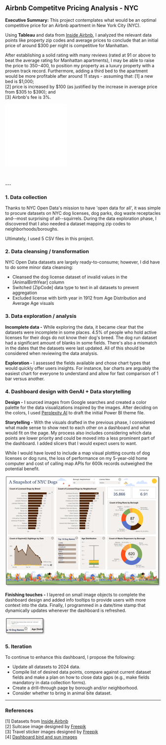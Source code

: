 ## Airbnb Competitve Pricing Analysis - NYC

**Executive Summary:** This project contemplates what would be an optimal competitive price for an Airbnb apartment in New York City (NYC).

Using **Tableau** and data from [Inside Airbnb](https://insideairbnb.com/new-york-city/), I analyzed the relevant data points like property zip codes and average prices to conclude that an initial price of around $300 per night is competitive for Manhattan.   

After establishing a solid rating with many reviews (rated at 91 or above to beat the average rating for Manhattan apartments), I may be able to raise the price to $350-$400, to position my property as a luxury property with a proven track record.  Furthermore, adding a third bed to the apartment would be more profitable after around 11 stays - assuming that:
[1] a new bed is $1,000;
<br>[2] price is increased by $100 (as justified by the increase in average price from $305 to $390); and 
<br>[3] Airbnb's fee is 3%.

![](./airbnbHTMLintoMD.svg)

<br>
<br>
---

### 1. Data collection

Thanks to NYC Open Data's mission to have 'open data for all', it was simple to procure datasets on NYC dog licenses, dog parks, dog waste receptacles and--most surprising of all--squirrels.  During the data exploration phase, I discovered that I also needed a dataset mapping zip codes to neighborhoods/boroughs.  

Ultimately, I used 5 CSV files in this project.

### 2. Data cleansing / transformation

NYC Open Data datasets are largely ready-to-consume; however, I did have to do some minor data cleansing:
- Cleansed the dog license dataset of invalid values in the [AnimalBirthYear] column
- Switched [ZipCode] data type to text in all datasets to prevent aggregation
- Excluded license with birth year in 1912 from Age Distribution and Average Age visuals

### 3. Data exploration / analysis

**Incomplete data -** While exploring the data, it became clear that the datasets were incomplete in some places. 4.5% of people who hold active licenses for their dogs do not know their dog's breed.  The dog run dataset had a significant amount of blanks in some fields.  There's also a mismatch in the dates that the datasets were last updated.  All of this should be considered when reviewing the data analysis.

**Exploration -** I assessed the fields available and chose chart types that would quickly offer users insights.  For instance, bar charts are arguably the easiest chart for everyone to understand and allow for fast comparison of 1 bar versus another.

### 4. Dashboard design with GenAI + Data storytelling

**Design -** I sourced images from Google searches and created a color palette for the data visualizations inspired by the images.  After deciding on the colors, I used [Perplexity AI](https://www.perplexity.ai/) to draft the initial Power BI theme file.

**Storytelling -** With the visuals drafted in the previous phase, I considered what made sense to show next to each other on a dashboard and what would fit on the page.  My process also includes considering which data points are lower priority and could be moved into a less prominent part of the dashboard.  I added slicers that I would expect users to want.

While I would have loved to include a map visual plotting counts of dog licenses or dog runs, the loss of performance on my 5-year-old home computer and cost of calling map APIs for 600k records outweighed the potential benefit.

<img src="images/nycdogsscreenshot.png?raw=true"/>

**Finishing touches -** I layered on small image objects to complete the dashboard design and added info tooltips to provide users with more context into the data.  Finally, I programmed in a date/time stamp that dynamically updates whenever the dashboard is refreshed.

<img src="images/infotooltipscreenshot.png?raw=true"/>

### 5. Iteration

To continue to enhance this dashboard, I propose the following:
- Update all datasets to 2024 data.
- Compile list of desired data points, compare against current dataset fields and make a plan on how to close data gaps (e.g., make fields mandatory in data collection forms).
- Create a drill-through page by borough and/or neighborhood.
- Consider whether to bring in animal bite dataset.

---

### References

[1] Datasets from [Inside Airbnb](https://insideairbnb.com/new-york-city/)
<br>[2] Suitcase image designed by [Freepik](https://github.com/user-attachments/assets/516b6759-d6d8-41e2-a0d6-f87a09904269)
<br>[3] Travel sticker images designed by [Freepik](https://www.freepik.com/free-vector/travel-sticker-set_3731900.htm#fromView=search&page=1&position=4&uuid=906bbde3-dffe-47f5-9a5c-3209741d8b38)
<br>[4] [Dashboard bird and sun images](https://designstripe.com/search/assets?style=cheerful)
